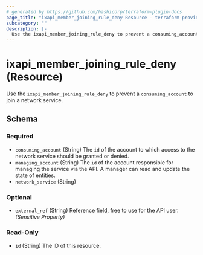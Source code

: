 ```yaml
---
# generated by https://github.com/hashicorp/terraform-plugin-docs
page_title: "ixapi_member_joining_rule_deny Resource - terraform-provider-ixapi"
subcategory: ""
description: |-
  Use the ixapi_member_joining_rule_deny to prevent a consuming_account to join a network service.
---
```


# ixapi_member_joining_rule_deny (Resource)

Use the `ixapi_member_joining_rule_deny` to prevent a `consuming_account` to join a network service.



<!-- schema generated by tfplugindocs -->
## Schema

### Required

- `consuming_account` (String) The `id` of the account to which access to the network service should be granted or denied.
- `managing_account` (String) The `id` of the account responsible for managing the service via the API. A manager can read and update the state of entities.
- `network_service` (String)

### Optional

- `external_ref` (String) Reference field, free to use for the API user. *(Sensitive Property)*

### Read-Only

- `id` (String) The ID of this resource.


